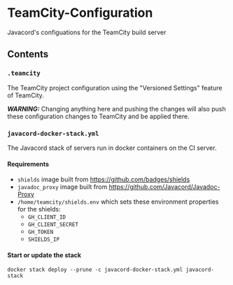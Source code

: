 # TeamCity-Configuration
Javacord's configuations for the TeamCity build server

## Contents

### `.teamcity`

The TeamCity project configuration using the "Versioned Settings" feature of TeamCity.

***WARNING:*** Changing anything here and pushing the changes will also push these
configuration changes to TeamCity and be applied there.

### `javacord-docker-stack.yml`

The Javacord stack of servers run in docker containers on the CI server.

#### Requirements

* `shields` image built from https://github.com/badges/shields
* `javadoc_proxy` image built from https://github.com/Javacord/Javadoc-Proxy
* `/home/teamcity/shields.env` which sets these environment properties for the shields:
  * `GH_CLIENT_ID`
  * `GH_CLIENT_SECRET`
  * `GH_TOKEN`
  * `SHIELDS_IP`

#### Start or update the stack

```shell
docker stack deploy --prune -c javacord-docker-stack.yml javacord-stack
```
